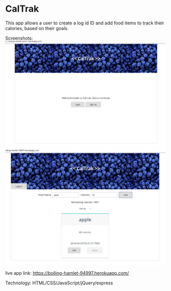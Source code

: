 # CalTrak

This app allows a user to create a log id ID and add food items to track their calories, based on their goals.

Screenshots:
  ![Welcome screen](homeScreen.png?raw=true)
  ![Main webpage](foodList.PNG?raw=true)


live app link: https://boiling-hamlet-94997.herokuapp.com/

Technology: HTML/CSS/JavaScript/jQuery/express

